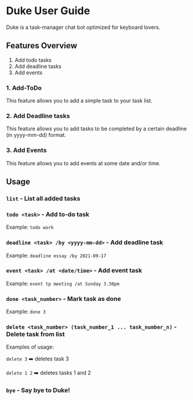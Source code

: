 # Duke User Guide

Duke is a task-manager chat bot optimized for keyboard lovers.

## Features Overview
1. Add todo tasks
2. Add deadline tasks
3. Add events

### 1. Add-ToDo

This feature allows you to add a simple task to your task list.

### 2. Add Deadline tasks

This feature allows you to add tasks to be completed by a certain deadline (in yyyy-mm-dd) format.

### 3. Add Events 

This feature allows you to add events at some date and/or time.


## Usage

### `list` - List all added tasks
### `todo <task>` - Add to-do task
  Example: `todo work`

### `deadline <task> /by <yyyy-mm-dd>` - Add deadline task
  Example: `deadline essay /by 2021-09-17`

### `event <task> /at <date/time>` - Add event task
  Example: `event tp meeting /at Sunday 3.30pm`

### `done <task_number>` - Mark task as done
  Example: `done 3`

### `delete <task_number> (task_number_1 ... task_number_n)` - Delete task from list
  Examples of usage: 

  `delete 3` ➡️  deletes task 3

  `delete 1 2` ➡️  deletes tasks 1 and 2

### `bye` - Say bye to Duke!



<!-- 
Example of usage: 

`list (optional arguments)`

Expected outcome:

Returns a simple message if there are no tasks.

```
You have no tasks!
``` -->
